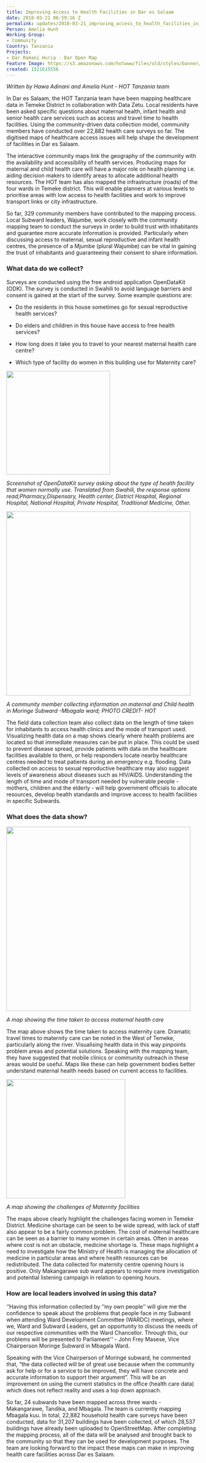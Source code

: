 ```yaml
---
title: Improving Access to Health Facilities in Dar es Salaam
date: 2018-03-21 06:59:16 Z
permalink: updates/2018-03-21_improving_access_to_health_facilities_in_dar_es_salaam
Person: Amelia Hunt
Working Group:
- Community
Country: Tanzania
Projects:
- Dar Ramani Huria - Dar Open Map
Feature Image: https://s3.amazonaws.com/hotwww/files/old/styles/banner/public/Time+to+Maternity+in+Temeke.jpg
created: 1521615556
---
```


*Written by Hawa Adinani and Amelia Hunt - HOT Tanzania team*

In Dar es Salaam, the HOT Tanzania team have been mapping healthcare data in Temeke District in collaboration with Data Zetu. Local residents have been asked specific questions about maternal health, infant health and senior health care services such as access and travel time to health facilities. Using the community-driven data collection model, community members have conducted over 22,882 health care surveys so far. The digitised maps of healthcare access issues will help shape the development of facilities in Dar es Salaam.

The interactive community maps link the geography of the community with the availability and accessibility of health services. Producing maps for maternal and child health care will have a major role on health planning i.e. aiding decision makers to identify areas to allocate additional health resources. The HOT team has also mapped the infrastructure (roads) of the four wards in Temeke district. This will enable planners at various levels to prioritise areas with low access to health facilities and work to improve transport links or city infrastructure.

So far, 329 community members have contributed to the mapping process. Local Subward leaders, Wajumbe, work closely with the community mapping team to conduct the surveys in order to build trust with inhabitants and guarantee more accurate information is provided. Particularly when discussing access to maternal, sexual reproductive and infant health centres, the presence of a Mjumbe (plural Wajumbe) can be vital in gaining the trust of inhabitants and guaranteeing their consent to share information.


### What data do we collect?

Surveys are conducted using the free android application OpenDataKit (ODK). The survey is conducted in Swahili to avoid language barriers and consent is gained at the start of the survey. Some example questions are:

  - Do the residents in this house sometimes go for sexual reproductive health services?

  - Do elders and children in this house have access to free health services?

  - How long does it take you to travel to your nearest maternal health care centre?

  - Which type of facility do women in this building use for Maternity care?


<img class="image-large" src="https://s3.amazonaws.com/hotwww/files/old/styles/large/public/HealthODKquestion.jpg" alt="" style="width:270px">

<em style="">Screenshot of OpenDataKit survey asking about the type of health facility that women normally use. Translated from Swahili, the response options read;Pharmacy,Dispensary, Health center, District Hospital, Regional Hospital, National Hospital, Private Hospital, Traditional Medicine, Other.</em>


<img class="image-large" src="https://s3.amazonaws.com/hotwww/files/old/styles/large/public/Community%20Mapping%20Dar%20es%20Salaam%20%282%29.jpg?itok=PpQH4sMR" alt="" style="width:480px">

<em>A community member collecting information on maternal and Child health in Moringe Subward -Mbagala ward; PHOTO CREDIT- HOT</em>

The field data collection team also collect data on the length of time taken for inhabitants to access health clinics and the mode of transport used. Visualizing health data on a map shows clearly where health problems are located so that immediate measures can be put in place. This could be used to prevent disease spread, provide patients with data on the healthcare facilities available to them, or help responders locate nearby healthcare centres needed to treat patients during an emergency e.g. flooding. Data collected on access to sexual reproductive healthcare may also suggest levels of awareness about diseases such as HIV/AIDS. Understanding the length of time and mode of transport needed by vulnerable people - mothers, children and the elderly - will help government officials to allocate resources, develop health standards and improve access to health facilities in specific Subwards.

### What does the data show?

<img class="image-large" src="https://s3.amazonaws.com/hotwww/files/old/styles/large/public/Time%20to%20Maternity%20in%20Temeke.jpg" alt="" style="width:480px;">

<em>A map showing the time taken to access maternal health care</em>

The map above shows the time taken to access maternity care. Dramatic travel times to maternity care can be noted in the West of Temeke, particularly along the river. Visualising health data in this way pinpoints problem areas and potential solutions. Speaking with the mapping team, they have suggested that mobile clinics or community outreach in these areas would be useful. Maps like these can help government bodies better understand maternal health needs based on current access to facilities.


<img class="image-large" src="https://s3.amazonaws.com/hotwww/files/old/styles/large/public/Maternity%20Challenges%20Small%20Multiples.jpg" alt="" style="width:310px;">

<em>A map showing the challenges of Maternity facilities</em>

The maps above clearly highlight the challenges facing women in Temeke District. Medicine shortage can be seen to be wide spread, with lack of staff also appear to be a fairly common problem. The cost of maternal healthcare can be seen as a barrier to many women in certain areas. Often in areas where cost is not an obstacle, medicine shortage is. These maps highlight a need to investigate how the Ministry of Health is managing the allocation of medicine in particular areas and where health resources can be redistributed. The data collected for maternity centre opening hours is positive. Only Makangarawe sub ward appears to require more investigation and potential listening campaign in relation to opening hours.


### How are local leaders involved in using this data?

‘’Having this information collected by ‘’my own people’’ will give me the confidence to speak about the problems that people face in my Subward when attending Ward Development Committee (WARDC) meetings, where we, Ward and Subward Leaders, get an opportunity to discuss the needs of our respective communities with the Ward Chancellor. Through this, our problems will be presented to Parliament<em>’’ - </em>John Frey Masese, Vice Chairperson Moringe Subward in Mbagala Ward.

Speaking with the Vice Chairperson of Moringe subward, he commented that, “the data collected will be of great use because when the community ask for help or for a service to be improved, they will have concrete and accurate information to support their argument”. This will be an improvement on using the current statistics in the office (health care data) which does not reflect reality and uses a top down approach.

So far, 24 subwards have been mapped across three wards - Makangarawe, Tandika, and Mbagala. The team is currently mapping Mbagala kuu. In total, 22,882 household health care surveys have been conducted, data for 31,207 buildings have been collected, of which 28,537 buildings have already been uploaded to OpenStreetMap. After completing the mapping process, all of the data will be analysed and brought back to the community so that they can be used for development purposes. The team are looking forward to the impact these maps can make in improving health care facilities across Dar es Salaam.
